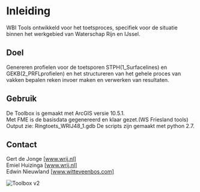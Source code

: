 # Inleiding
WBI Tools ontwikkeld voor het toetsproces, specifiek voor de situatie binnen het werkgebied van Waterschap Rijn en IJssel. 

## Doel
Genereren profielen voor de toetsporen STPH(1_Surfacelines) en GEKB(2_PRFLprofielen) en het structureren van het gehele proces van vakken bepalen reken invoer maken en verwerken van resultaten.


## Gebruik
De Toolbox is gemaakt met ArcGIS versie 10.5.1. <br>
Met FME is de basisdata gegenereerd en klaar gezet.(WS Friesland tools) Output zie: Ringtoets_WRIJ48_1.gdb
De scripts zijn gemaakt met python 2.7.


## Contact
Gert de Jonge [www.wrij.nl]<br>
Emiel Huizinga [www.wrij.nl]<br>
Edwin Nieuwland [www.witteveenbos.com]

![Toolbox v2](https://github.com/kkpdata/Datatools/blob/master/Scripts-rijnenijssel-edwin/tbx2.png "Toolbox v2")
